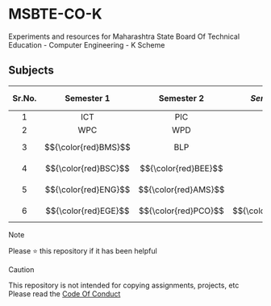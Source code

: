 # MSBTE-CO-K
Experiments and resources for Maharashtra State Board Of Technical Education - Computer Engineering - K Scheme

## Subjects
| Sr.No. | Semester 1               | Semester 2               | _Semester 3_             | Semester 4               | Semester 5               | Semester 6               |
|:------:|:------------------------:|:------------------------:|:------------------------:|:------------------------:|:------------------------:|:------------------------:|
| 1      | ICT                      | PIC                      | [OPP](Semester%203/OPP/) |                          |                          |                          |
| 2      | WPC                      | WPD                      | [DSU](Semester%203/DSU/) |                          |                          |                          |
| 3      | $${\color{red}BMS}$$     | BLP                      | [DMS](Semester%203/DMS/) |                          |                          |                          |
| 4      | $${\color{red}BSC}$$     | $${\color{red}BEE}$$     | [CGR](Semester%203/CGR/) |                          |                          |                          |
| 5      | $${\color{red}ENG}$$     | $${\color{red}AMS}$$     | DTE                      |                          |                          |                          |
| 6      | $${\color{red}EGE}$$     | $${\color{red}PCO}$$     | $${\color{red}EIC}$$     |                          |                          |                          |

> [!NOTE]
> Please ⭐ this repository if it has been helpful

> [!CAUTION]
> This repository is not intended for copying assignments, projects, etc\
> Please read the [Code Of Conduct](CODE_OF_CONDUCT.md)
